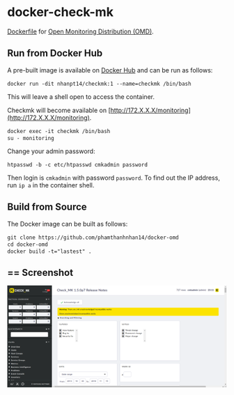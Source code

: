 docker-check-mk
==========

[Dockerfile](https://www.docker.com) for [Open Monitoring Distribution (OMD)](http://omdistro.org).

Run from Docker Hub
-------------------

A pre-built image is available on [Docker Hub](https://hub.docker.com/r/nhanpt14/checkmk) and can be run as follows:

    docker run -dit nhanpt14/checkmk:1 --name=checkmk /bin/bash

This will leave a shell open to access the container.

Checkmk will become available on [http://172.X.X.X/monitoring](http://172.X.X.X/monitoring).

    docker exec -it checkmk /bin/bash
    su - monitoring
Change your admin password:

    htpasswd -b -c etc/htpasswd cmkadmin password
 
Then login is `cmkadmin` with password `password`.
To find out the IP address, run `ip a` in the container shell.

Build from Source
-----------------

The Docker image can be built as follows:

    git clone https://github.com/phamthanhnhan14/docker-omd
    cd docker-omd
    docker build -t="lastest" .

== Screenshot
-----------------
![Screenshot](Screenshot.png)

